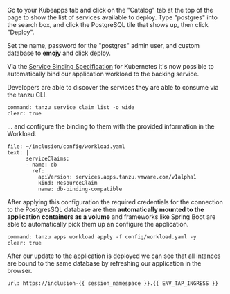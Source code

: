 Go to your Kubeapps tab and click on the "Catalog" tab at the top of the page to show the list of services available to deploy. 
Type "postgres" into the search box, and click the PostgreSQL tile that shows up, then click "Deploy".

Set the name, password for the "postgres" admin user, and custom database to **emojy** and click deploy.

Via the [Service Binding Specification](https://github.com/k8s-service-bindings/spec) for Kubernetes it's now possible to automatically bind our application workload to the backing service.

Developers are able to discover the services they are able to consume via the tanzu CLI.
```terminal:execute
command: tanzu service claim list -o wide
clear: true
```
... and configure the binding to them with the provided information in the Workload.
```editor:append-lines-to-file
file: ~/inclusion/config/workload.yaml
text: |
      serviceClaims:
      - name: db
        ref:
          apiVersion: services.apps.tanzu.vmware.com/v1alpha1
          kind: ResourceClaim
          name: db-binding-compatible
```

After applying this configuration the required credentials for the connection to the PostgresSQL database are then **automatically mounted to the application containers as a volume** and frameworks like Spring Boot are able to automatically pick them up an configure the application.

```terminal:execute
command: tanzu apps workload apply -f config/workload.yaml -y
clear: true
```

After our update to the application is deployed we can see that all intances are bound to the same database by refreshing our application in the browser.
```dashboard:open-url
url: https://inclusion-{{ session_namespace }}.{{ ENV_TAP_INGRESS }}
```


